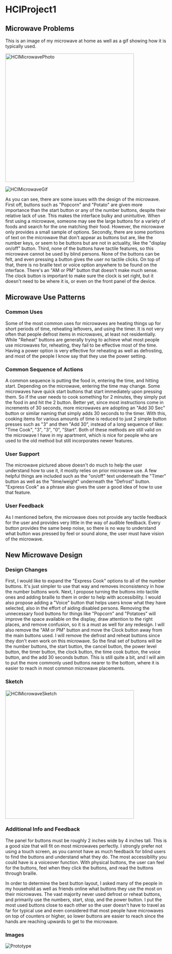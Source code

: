 # HCIProject1

## Microwave Problems

This is an image of my microwave at home as well as a gif showing how it is typically used.

<img src="https://user-images.githubusercontent.com/26950614/109439973-19ff2780-79f6-11eb-9de4-36dd619990a8.jpg" alt="HCIMicrowavePhoto" width="400"/>

![HCIMicrowaveGif](https://github.com/TheMysticalBard/HCIProject1/blob/master/HCIMicrowaveGif.gif)

As you can see, there are some issues with the design of the microwave. First off, buttons such as "Popcorn" and "Potato" are given more importance than the start button or any of the number buttons, despite their relative lack of use. This makes the interface bulky and unintuitive. When first using a microwave, someone may see the large buttons for a variety of foods and search for the one matching their food. However, the microwave only provides a small sample of options. Secondly, there are some portions of text on the microwave that don't appear as buttons but are, like the number keys, or seem to be buttons but are not in actuality, like the "display on/off" button. Third, none of the buttons have tactile features, so this microwave cannot be used by blind persons. None of the buttons can be felt, and even pressing a button gives the user no tactile clicks. On top of that, there is no braille text or voice option anywhere to be found on the interface. There's an "AM or PM" button that doesn't make much sense. The clock button is important to make sure the clock is set right, but it doesn't need to be where it is, or even on the front panel of the device.

## Microwave Use Patterns

### Common Uses

Some of the most common uses for microwaves are heating things up for short periods of time, reheating leftovers, and using the timer. It is not very often that people defrost items in microwaves, at least not residentially. While "Reheat" buttons are generally trying to achieve what most people use microwaves for, reheating, they fail to be effective most of the time. Having a power option is very effective for reheating as well as defrosting, and most of the people I know say that they use the power setting.

### Common Sequence of Actions

A common sequence is putting the food in, entering the time, and hitting start. Depending on the microwave, entering the time may change. Some microwaves have quick start buttons that start immediately upon pressing them. So if the user needs to cook something for 2 minutes, they simply put the food in and hit the 2 button. Better yet, since most instructions come in increments of 30 seconds, more microwaves are adopting an "Add 30 Sec" button or similar naming that simply adds 30 seconds to the timer. With this, cooking items for various amounts of time is reduced to just 2 simple button presses such as "3" and then "Add 30", instead of a long sequence of  like: "Time Cook", "3", "3", "0", "Start". Both of these methods are still valid on the microwave I have in my apartment, which is nice for people who are used to the old method but still incorporates newer features.

### User Support

The microwave pictured above doesn't do much to help the user understand how to use it, it mostly relies on prior microwave use. A few helpful things are included such as the "on/off" text underneath the "Timer" button as well as the "time/weight" underneath the "Defrost" button. "Express Cook" as a phrase also gives the user a good idea of how to use that feature.

### User Feedback

As I mentioned before, the microwave does not provide any tactile feedback for the user and provides very little in the way of audible feedback. Every button provides the same beep noise, so there is no way to understand what button was pressed by feel or sound alone, the user must have vision of the microwave.

## New Microwave Design

### Design Changes

First, I would like to expand the "Express Cook" options to all of the number buttons. It's just simpler to use that way and removes inconsistency in how the number buttons work. Next, I propose turning the buttons into tactile ones and adding braille to them in order to help with accessibility. I would also propose adding a "Voice" button that helps users know what they have selected, also in the effort of aiding disabled persons. Removing the unnecessary food buttons for things like "Popcorn" and "Potatoes" will improve the space available on the display, draw attention to the right places, and remove confusion, so it is a must as well for any redesign. I will also remove the "AM or PM" button and move the Clock button away from the main buttons used. I will remove the defrost and reheat buttons since they don't even work on this microwave. So the final set of buttons will be the number buttons, the start button, the cancel button, the power level button, the timer button, the clock button, the time cook button, the voice button, and the add 30 seconds button. This is still quite a bit, and I will aim to put the more commonly used buttons nearer to the bottom, where it is easier to reach in most common microwave placements.

### Sketch

<img src="https://user-images.githubusercontent.com/26950614/109443345-ed500d80-79ff-11eb-9622-1e7d00f0b7a7.jpg" alt="HCIMicrowaveSketch" width="400"/>

### Additional Info and Feedback

The panel for buttons must be roughly 2 inches wide by 4 inches tall. This is a good size that will fit on most microwaves perfectly. I strongly prefer not using a touch screen, as you cannot have as much feedback for blind users to find the buttons and understand what they do. The most accessiblilty you could have is a voiceover function. With physical buttons, the user can feel for the buttons, feel when they click the buttons, and read the buttons through braille.

In order to determine the best button layout, I asked many of the people in my household as well as friends online what buttons they use the most on their microwaves. The vast majority never used defrost or reheat buttons, and primarily use the numbers, start, stop, and the power button. I put the most used buttons close to each other so the user doesn't have to travel as far for typical use and even considered that most people have microwaves on top of counters or higher, so lower buttons are easier to reach since the hands are reaching upwards to get to the microwave.

### Images

![Prototype](https://user-images.githubusercontent.com/26950614/109453348-7161bf80-7a17-11eb-82a9-6d9ed81d68b7.png)
